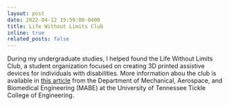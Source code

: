```yaml
---
layout: post
date: 2022-04-12 15:59:00-0400
title: Life Without Limits Club
inline: true
related_posts: false
---
```


During my undergraduate studies, I helped found the Life Without Limits Club, a student organization focused on creating 3D printed assistive devices for individuals with disabilities. More information abou the club is available in <a href="https://mabe.utk.edu/at-crossroads-of-engineering-and-disability-student-innovation-thrives/">this article</a> from the Department of Mechanical, Aerospace, and Biomedical Engineering (MABE) at the University of Tennessee Tickle College of Engineering.